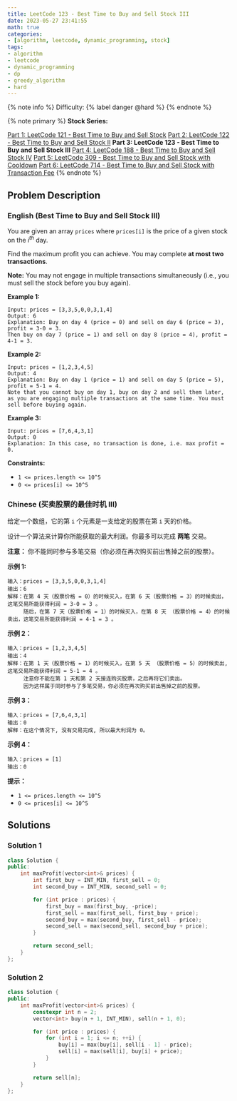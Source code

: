 ```yaml
---
title: LeetCode 123 - Best Time to Buy and Sell Stock III
date: 2023-05-27 23:41:55
math: true
categories:
- [algorithm, leetcode, dynamic_programming, stock]
tags:
- algorithm
- leetcode
- dynamic_programming
- dp
- greedy_algorithm
- hard
---
```


{% note info %}
Difficulty: {% label danger @hard %}
{% endnote %}

{% note primary %}
**Stock Series:**

[Part 1: LeetCode 121 - Best Time to Buy and Sell Stock](/Algorithm/LeetCode/Stock/LeetCode-121-Best-Time-to-Buy-and-Sell-Stock)
[Part 2: LeetCode 122 - Best Time to Buy and Sell Stock II](/Algorithm/LeetCode/Stock/LeetCode-122-Best-Time-to-Buy-and-Sell-Stock-II)
**Part 3: LeetCode 123 - Best Time to Buy and Sell Stock III**
[Part 4: LeetCode 188 - Best Time to Buy and Sell Stock IV](/Algorithm/LeetCode/Stock/LeetCode-188-Best-Time-to-Buy-and-Sell-Stock-IV)
[Part 5: LeetCode 309 - Best Time to Buy and Sell Stock with Cooldown](/Algorithm/LeetCode/Stock/LeetCode-309-Best-Time-to-Buy-and-Sell-Stock-with-Cooldown)
[Part 6: LeetCode 714 - Best Time to Buy and Sell Stock with Transaction Fee](/Algorithm/LeetCode/Stock/LeetCode-714-Best-Time-to-Buy-and-Sell-Stock-with-Transaction-Fee)
{% endnote %}

## Problem Description

### English (Best Time to Buy and Sell Stock III)

You are given an array `prices` where `prices[i]` is the price of a given stock on the $i^{th}$ day.

Find the maximum profit you can achieve. You may complete **at most two transactions**.

**Note:** You may not engage in multiple transactions simultaneously (i.e., you must sell the stock before you buy again).

**Example 1:**

```log
Input: prices = [3,3,5,0,0,3,1,4]
Output: 6
Explanation: Buy on day 4 (price = 0) and sell on day 6 (price = 3), profit = 3-0 = 3.
Then buy on day 7 (price = 1) and sell on day 8 (price = 4), profit = 4-1 = 3.
```

**Example 2:**

```log
Input: prices = [1,2,3,4,5]
Output: 4
Explanation: Buy on day 1 (price = 1) and sell on day 5 (price = 5), profit = 5-1 = 4.
Note that you cannot buy on day 1, buy on day 2 and sell them later, as you are engaging multiple transactions at the same time. You must sell before buying again.
```

**Example 3:**

```log
Input: prices = [7,6,4,3,1]
Output: 0
Explanation: In this case, no transaction is done, i.e. max profit = 0.
```

**Constraints:**

- `1 <= prices.length <= 10^5`
- `0 <= prices[i] <= 10^5`

### Chinese (买卖股票的最佳时机 III)

给定一个数组，它的第 `i` 个元素是一支给定的股票在第 `i` 天的价格。

设计一个算法来计算你所能获取的最大利润。你最多可以完成 **两笔** 交易。

**注意：** 你不能同时参与多笔交易（你必须在再次购买前出售掉之前的股票）。

**示例 1:**

```log
输入：prices = [3,3,5,0,0,3,1,4]
输出：6
解释：在第 4 天（股票价格 = 0）的时候买入，在第 6 天（股票价格 = 3）的时候卖出，这笔交易所能获得利润 = 3-0 = 3 。
     随后，在第 7 天（股票价格 = 1）的时候买入，在第 8 天 （股票价格 = 4）的时候卖出，这笔交易所能获得利润 = 4-1 = 3 。
```

**示例 2：**

```log
输入：prices = [1,2,3,4,5]
输出：4
解释：在第 1 天（股票价格 = 1）的时候买入，在第 5 天 （股票价格 = 5）的时候卖出, 这笔交易所能获得利润 = 5-1 = 4 。
     注意你不能在第 1 天和第 2 天接连购买股票，之后再将它们卖出。
     因为这样属于同时参与了多笔交易，你必须在再次购买前出售掉之前的股票。
```

**示例 3：**

```log
输入：prices = [7,6,4,3,1]
输出：0
解释：在这个情况下, 没有交易完成, 所以最大利润为 0。
```

**示例 4：**

```log
输入：prices = [1]
输出：0
```

**提示：**

- `1 <= prices.length <= 10^5`
- `0 <= prices[i] <= 10^5`

## Solutions

### Solution 1

```C++
class Solution {
public:
    int maxProfit(vector<int>& prices) {
        int first_buy = INT_MIN, first_sell = 0;
        int second_buy = INT_MIN, second_sell = 0;

        for (int price : prices) {
            first_buy = max(first_buy, -price);
            first_sell = max(first_sell, first_buy + price);
            second_buy = max(second_buy, first_sell - price);
            second_sell = max(second_sell, second_buy + price);
        }

        return second_sell;
    }
};
```

### Solution 2

```C++
class Solution {
public:
    int maxProfit(vector<int>& prices) {
        constexpr int n = 2;
        vector<int> buy(n + 1, INT_MIN), sell(n + 1, 0);

        for (int price : prices) {
            for (int i = 1; i <= n; ++i) {
                buy[i] = max(buy[i], sell[i - 1] - price);
                sell[i] = max(sell[i], buy[i] + price);
            }
        }

        return sell[n];
    }
};
```
